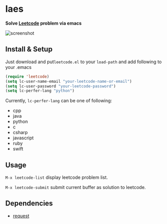 # laes

**Solve [Leetcode](https://leetcode.com/) problem via emacs**

![screenshot](https://raw.githubusercontent.com/twoyao/laes/master/screenshot.png)

## Install & Setup

Just download and put`leetcode.el` to your `load-path` and add following to your .emacs
``` lisp
(require 'leetcode)
(setq lc-user-name-email "your-leetcode-name-or-email")
(setq lc-user-password "your-leetcode-password")
(setq lc-perfer-lang "python")
```
Currently, `lc-perfer-lang` can be one of following:

- cpp
- java
- python
- c
- csharp
- javascript
- ruby
- swift

## Usage

`M-x leetcode-list` display leetcode problem list.

`M-x leetcode-submit` submit current buffer as solution to leetcode.

## Dependencies
- [request](https://github.com/tkf/emacs-request)
